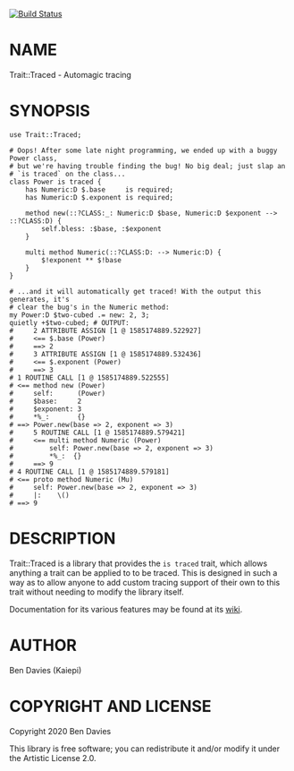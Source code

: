 [![Build Status](https://travis-ci.com/Kaiepi/p6-Trait-Traced.svg?branch=master)](https://travis-ci.com/Kaiepi/p6-Trait-Traced)

NAME
====

Trait::Traced - Automagic tracing

SYNOPSIS
========

```perl6
use Trait::Traced;

# Oops! After some late night programming, we ended up with a buggy Power class,
# but we're having trouble finding the bug! No big deal; just slap an
# `is traced` on the class...
class Power is traced {
    has Numeric:D $.base     is required;
    has Numeric:D $.exponent is required;

    method new(::?CLASS:_: Numeric:D $base, Numeric:D $exponent --> ::?CLASS:D) {
        self.bless: :$base, :$exponent
    }

    multi method Numeric(::?CLASS:D: --> Numeric:D) {
        $!exponent ** $!base
    }
}

# ...and it will automatically get traced! With the output this generates, it's
# clear the bug's in the Numeric method:
my Power:D $two-cubed .= new: 2, 3;
quietly +$two-cubed; # OUTPUT:
#     2 ATTRIBUTE ASSIGN [1 @ 1585174889.522927]
#     <== $.base (Power)
#     ==> 2
#     3 ATTRIBUTE ASSIGN [1 @ 1585174889.532436]
#     <== $.exponent (Power)
#     ==> 3
# 1 ROUTINE CALL [1 @ 1585174889.522555]
# <== method new (Power)
#     self:      (Power)
#     $base:     2
#     $exponent: 3
#     *%_:       {}
# ==> Power.new(base => 2, exponent => 3)
#     5 ROUTINE CALL [1 @ 1585174889.579421]
#     <== multi method Numeric (Power)
#         self: Power.new(base => 2, exponent => 3)
#         *%_:  {}
#     ==> 9
# 4 ROUTINE CALL [1 @ 1585174889.579181]
# <== proto method Numeric (Mu)
#     self: Power.new(base => 2, exponent => 3)
#     |:    \()
# ==> 9
```

DESCRIPTION
===========

Trait::Traced is a library that provides the `is traced` trait, which allows anything a trait can be applied to to be traced. This is designed in such a way as to allow anyone to add custom tracing support of their own to this trait without needing to modify the library itself.

Documentation for its various features may be found at its [wiki](https://github.com/Kaiepi/p6-Trait-Traced/wiki).

AUTHOR
======

Ben Davies (Kaiepi)

COPYRIGHT AND LICENSE
=====================

Copyright 2020 Ben Davies

This library is free software; you can redistribute it and/or modify it under the Artistic License 2.0.

